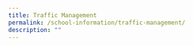 ```yaml
---
title: Traffic Management
permalink: /school-information/traffic-management/
description: ""
---
```

